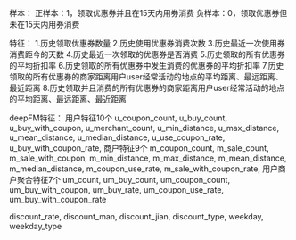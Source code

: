 样本：
    正样本：1，领取优惠券并且在15天内用券消费
    负样本：0，领取优惠券但未在15天内用券消费

特征：
    1.历史领取优惠券数量
    2.历史使用优惠券消费次数
    3.历史最近一次使用券消费距今的天数
    4.历史最近一次领取的优惠券是否消费
    5.历史领取的所有优惠券的平均折扣率
    6.历史领取的所有优惠券中发生消费的优惠券的平均折扣率
    7.历史领取的所有优惠券的商家距离用户user经常活动的地点的平均距离、最远距离、最近距离
    8.历史领取并且消费的所有优惠券的商家距离用户user经常活动的地点的平均距离、最远距离、最近距离

deepFM特征：
用户特征10个
u_coupon_count,
u_buy_count,
u_buy_with_coupon,
u_merchant_count,
u_min_distance,
u_max_distance,
u_mean_distance,
u_median_distance,
u_use_coupon_rate,
u_buy_with_coupon_rate,
商户特征9个
m_coupon_count,
m_sale_count,
m_sale_with_coupon,
m_min_distance,
m_max_distance,
m_mean_distance,
m_median_distance,
m_coupon_use_rate,
m_sale_with_coupon_rate,
用户商户聚合特征7个
um_count,
um_buy_count,
um_coupon_count,
um_buy_with_coupon,
um_buy_rate,
um_coupon_use_rate,
um_buy_with_coupon_rate

discount_rate,
discount_man,
discount_jian,
discount_type,
weekday,
weekday_type

